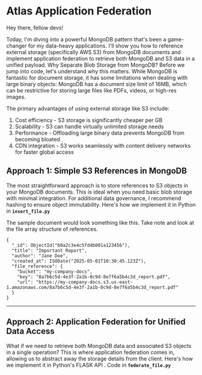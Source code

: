 # Atlas Application Federation

Hey there, fellow devs! 

Today, I'm diving into a powerful MongoDB pattern that's been a game-changer for my data-heavy applications. I'll show you how to reference external storage (specifically AWS S3) from MongoDB documents and implement application federation to retrieve both MongoDB and S3 data in a unified payload.
Why Separate Blob Storage from MongoDB?
Before we jump into code, let's understand why this matters. While MongoDB is fantastic for document storage, it has some limitations when dealing with large binary objects:
MongoDB has a document size limit of 16MB, which can be restrictive for storing large files like PDFs, videos, or high-res images.

The primary advantages of using external storage like S3 include:  

1. Cost efficiency - S3 storage is significantly cheaper per GB  
2. Scalability - S3 can handle virtually unlimited storage needs  
3. Performance - Offloading large binary data prevents MongoDB from becoming bloated  
4. CDN integration - S3 works seamlessly with content delivery networks for faster global access  

## Approach 1:  Simple S3 References in MongoDB
The most straightforward approach is to store references to S3 objects in your MongoDB documents. This is ideal when you need basic blob storage with minimal integration. For additional data governance, I recommend hashing to ensure object immutability.
Here's how we implement it in Python in **`insert_file.py`**

The sample document would look something like this. Take note and look at the file array structure of references. 
```
{
  "_id": ObjectId("60a2c3e4c5fd4b001a123456"),
  "title": "Important Report",
  "author": "Jane Doe",
  "created_at": ISODate("2025-05-01T10:30:45.123Z"),
  "file_reference": {
    "bucket": "my-company-docs",
    "key": "8a7b6c5d-4e3f-2a1b-0c9d-8e7f6a5b4c3d_report.pdf",
    "url": "https://my-company-docs.s3.us-east-1.amazonaws.com/8a7b6c5d-4e3f-2a1b-0c9d-8e7f6a5b4c3d_report.pdf"
  }
}
``` 
---
## Approach 2:  Application Federation for Unified Data Access
What if we need to retrieve both MongoDB data and associated S3 objects in a single operation? This is where application federation comes in, allowing us to abstract away the storage details from the client.
Here's how we implement it in Python's FLASK API . Code in **`federate_file.py`**
